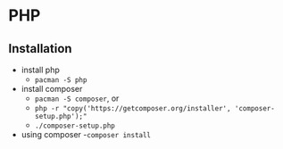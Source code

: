 PHP
===

## Installation

- install php
  - `pacman -S php`
- install composer
  - `pacman -S composer`, or
  - `php -r "copy('https://getcomposer.org/installer', 'composer-setup.php');"`
  - `./composer-setup.php`
- using composer
  -`composer install`
